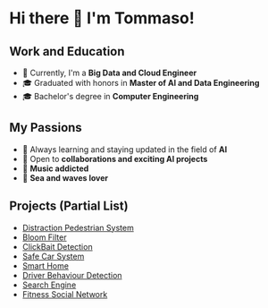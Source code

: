 # Hi there 👋 I'm Tommaso!

## Work and Education

- 🔧 Currently, I'm a **Big Data and Cloud Engineer**
- 🎓 Graduated with honors in **Master of AI and Data Engineering**
- 🎓 Bachelor's degree in **Computer Engineering**

## My Passions

- 🌱 Always learning and staying updated in the field of **AI**
- 👯 Open to **collaborations and exciting AI projects**
- 🎵 **Music addicted**
- 🌊 **Sea and waves lover**


## Projects (Partial List)

- [Distraction Pedestrian System](https://github.com/TommasoNocchi/DistractionPedestrianSystem)
- [Bloom Filter](https://github.com/TommasoNocchi/BloomFilter)
- [ClickBait Detection](https://github.com/TommasoNocchi/ClickBaitDetection)
- [Safe Car System](https://github.com/TommasoNocchi/SafeCarSystem)
- [Smart Home](https://github.com/TommasoNocchi/SmartHome)
- [Driver Behaviour Detection](https://github.com/TommasoNocchi/deepLearning_CarBehaviourNN)
- [Search Engine](https://github.com/TommasoNocchi/SearchEngine)
- [Fitness Social Network](https://github.com/TommasoNocchi/LSMDB_Project)
